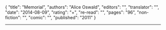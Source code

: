 {
"title": "Memorial",
"authors": "Alice Oswald",
"editors": "",
"translator": "",
"date": "2014-08-09",
"rating": "+",
"re-read": "",
"pages": "96",
"non-fiction": "",
"comic": "",
"published": "2011"
}

---

